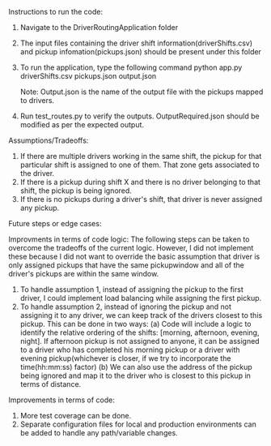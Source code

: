 Instructions to run the code:
1. Navigate to the DriverRoutingApplication folder
2. The input files containing the driver shift information(driverShifts.csv) and pickup infomation(pickups.json) should be present under this folder
3. To run the application, type the following command
    python app.py driverShifts.csv pickups.json output.json

   Note: Output.json is the name of the output file with the pickups mapped to drivers.
4. Run test_routes.py to verify the outputs. OutputRequired.json should be modified as per the expected output. 


Assumptions/Tradeoffs:
1. If there are multiple drivers working in the same shift, the pickup for that particular shift is assigned to one of them. That zone gets associated to the driver.
2. If there is a pickup during shift X and there is no driver belonging to that shift, the pickup is being ignored. 
3. If there is no pickups during a driver's shift, that driver is never assigned any pickup.


Future steps or edge cases:

Improvments in terms of code logic:
The following steps can be taken to overcome the tradeoffs of the current logic. However, I did not implement these because I did not want to override the basic assumption that driver is only assigned pickups that have the same pickupwindow and all of the driver's pickups are within the same window.
1. To handle assumption 1, instead of assigning the pickup to the first driver, I could implement load balancing while assigning the first pickup. 
2. To handle assumption 2, instead of ignoring the pickup and not assigning it to any driver, we can keep track of the drivers closest to this pickup. This can be done in two ways: 
(a)  Code will include a logic to identify the relative ordering of the shifts: [morning, afternoon, evening, night]. If afternoon pickup is not assigned to anyone, it can be assigned to a driver who has completed his morning pickup or a driver with evening pickup(whichever is closer, if we try to incorporate the time(hh:mm:ss) factor)
(b)  We can also use the address of the pickup being ignored and map it to the driver who is closest to this pickup in terms of distance.


Improvements in terms of code:
1. More test coverage can be done. 
2. Separate configuration files for local and production environments can be added to handle any path/variable changes.

